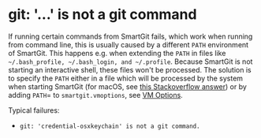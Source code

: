 # git: '...' is not a git command

If running certain commands from SmartGit fails, which work when running from command line, this is usually caused by a different `PATH` environment of SmartGit.
This happens e.g. when extending the `PATH` in files like `~/.bash_profile, ~/.bash_login, and ~/.profile`.
Because SmartGit is not starting an interactive shell, these files won't be processed.
The solution is to specify the `PATH` either in a file which will be processed by the system when starting SmartGit (for macOS, see [this Stackoverflow answer](https://stackoverflow.com/a/3756686)) or by adding `PATH`= to `smartgit.vmoptions`, see [VM Options](../Manual/GUI/AdvancedSettings/VM-options.md).

Typical failures:

-   `git: 'credential-osxkeychain' is not a git command.`
